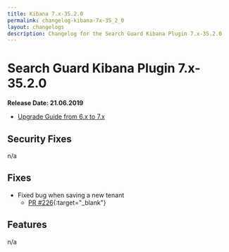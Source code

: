 ```yaml
---
title: Kibana 7.x-35.2.0
permalink: changelog-kibana-7x-35_2_0
layout: changelogs
description: Changelog for the Search Guard Kibana Plugin 7.x-35.2.0
---
```

<!---
Copyright 2020 floragunn GmbH
-->

# Search Guard Kibana Plugin 7.x-35.2.0

**Release Date: 21.06.2019**

* [Upgrade Guide from 6.x to 7.x](sg-upgrade-6-7)

## Security Fixes

n/a

## Fixes

* Fixed bug when saving a new tenant
  * [PR #226](https://github.com/floragunncom/search-guard-kibana-plugin/pull/226){:target="_blank"}

## Features

n/a